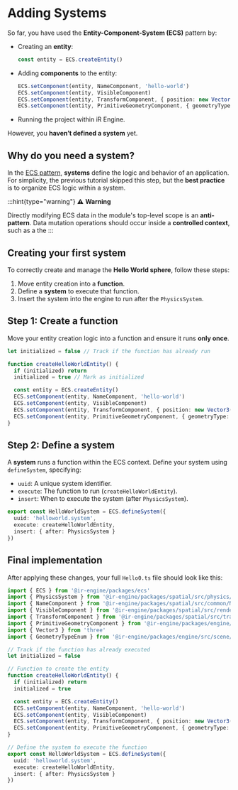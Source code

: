 # Adding  Systems

So far, you have used the **Entity-Component-System (ECS)** pattern by:

- Creating an **entity**:
  ```typescript
  const entity = ECS.createEntity()
  ```
- Adding **components** to the entity:
  ```typescript
  ECS.setComponent(entity, NameComponent, 'hello-world')
  ECS.setComponent(entity, VisibleComponent)
  ECS.setComponent(entity, TransformComponent, { position: new Vector3(0, 1, 0) })
  ECS.setComponent(entity, PrimitiveGeometryComponent, { geometryType: 1 })
  ```
- Running the project within iR Engine.

However, you **haven’t defined a system** yet.

## Why do you need a system?

In the [ECS pattern](), **systems** define the logic and behavior of an application.
For simplicity, the previous tutorial skipped this step, but the **best practice** is to organize ECS logic within a system.

:::hint{type="warning"}
⚠️    **Warning**

Directly modifying ECS data in the module's top-level scope is an **anti-pattern**.
Data mutation operations should occur inside a **controlled context**, such as a the&#x20;
:::

## Creating your first system

To correctly create and manage the **Hello World sphere**, follow these steps:

1. Move entity creation into a **function**.
2. Define a **system** to execute that function.
3. Insert the system into the engine to run after the `PhysicsSystem`.

## Step 1: Create a function

Move your entity creation logic into a function and ensure it runs **only once**.

```typescript
let initialized = false // Track if the function has already run

function createHelloWorldEntity() {
  if (initialized) return
  initialized = true // Mark as initialized

  const entity = ECS.createEntity()
  ECS.setComponent(entity, NameComponent, 'hello-world')
  ECS.setComponent(entity, VisibleComponent)
  ECS.setComponent(entity, TransformComponent, { position: new Vector3(0, 1, 0) })
  ECS.setComponent(entity, PrimitiveGeometryComponent, { geometryType: GeometryTypeEnum.SphereGeometry })
}
```

## Step 2: Define a system

A **system** runs a function within the ECS context.
Define your system using `defineSystem`, specifying:

- `uuid`: A unique system identifier.
- `execute`: The function to run (`createHelloWorldEntity`).
- `insert`: When to execute the system (after `PhysicsSystem`).

```typescript
export const HelloWorldSystem = ECS.defineSystem({
  uuid: 'helloworld.system',
  execute: createHelloWorldEntity,
  insert: { after: PhysicsSystem }
})
```

## Final implementation

After applying these changes, your full `Hello0.ts` file should look like this:

```typescript
import { ECS } from '@ir-engine/packages/ecs'
import { PhysicsSystem } from '@ir-engine/packages/spatial/src/physics/PhysicsModule'
import { NameComponent } from '@ir-engine/packages/spatial/src/common/NameComponent'
import { VisibleComponent } from '@ir-engine/packages/spatial/src/renderer/components/VisibleComponent'
import { TransformComponent } from '@ir-engine/packages/spatial/src/transform/components/TransformComponent'
import { PrimitiveGeometryComponent } from '@ir-engine/packages/engine/src/scene/components/PrimitiveGeometryComponent'
import { Vector3 } from 'three'
import { GeometryTypeEnum } from '@ir-engine/packages/engine/src/scene/constants/GeometryTypeEnum'

// Track if the function has already executed
let initialized = false

// Function to create the entity
function createHelloWorldEntity() {
  if (initialized) return
  initialized = true

  const entity = ECS.createEntity()
  ECS.setComponent(entity, NameComponent, 'hello-world')
  ECS.setComponent(entity, VisibleComponent)
  ECS.setComponent(entity, TransformComponent, { position: new Vector3(0, 1, 0) })
  ECS.setComponent(entity, PrimitiveGeometryComponent, { geometryType: GeometryTypeEnum.SphereGeometry })
}

// Define the system to execute the function
export const HelloWorldSystem = ECS.defineSystem({
  uuid: 'helloworld.system',
  execute: createHelloWorldEntity,
  insert: { after: PhysicsSystem }
})
```

